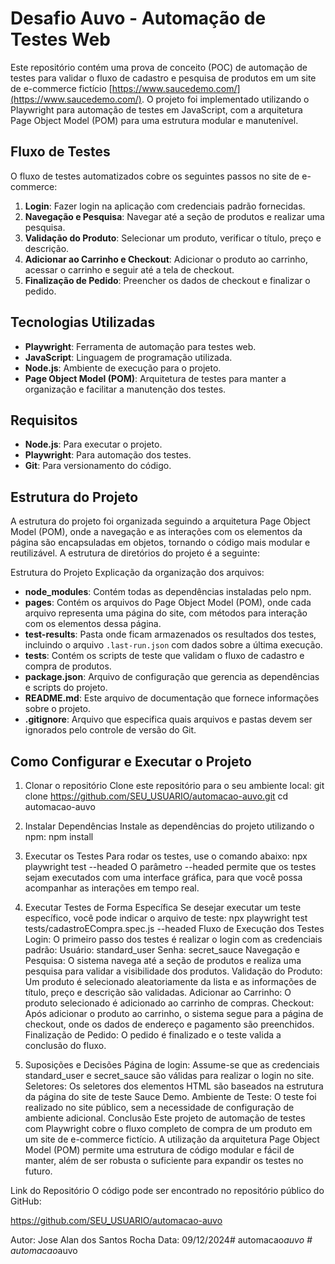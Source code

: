# Desafio Auvo - Automação de Testes Web

Este repositório contém uma prova de conceito (POC) de automação de testes para validar o fluxo de cadastro e pesquisa de produtos em um site de e-commerce fictício [https://www.saucedemo.com/](https://www.saucedemo.com/). O projeto foi implementado utilizando o Playwright para automação de testes em JavaScript, com a arquitetura Page Object Model (POM) para uma estrutura modular e manutenível.

## Fluxo de Testes

O fluxo de testes automatizados cobre os seguintes passos no site de e-commerce:

1. **Login**: Fazer login na aplicação com credenciais padrão fornecidas.
2. **Navegação e Pesquisa**: Navegar até a seção de produtos e realizar uma pesquisa.
3. **Validação do Produto**: Selecionar um produto, verificar o título, preço e descrição.
4. **Adicionar ao Carrinho e Checkout**: Adicionar o produto ao carrinho, acessar o carrinho e seguir até a tela de checkout.
5. **Finalização de Pedido**: Preencher os dados de checkout e finalizar o pedido.

## Tecnologias Utilizadas

- **Playwright**: Ferramenta de automação para testes web.
- **JavaScript**: Linguagem de programação utilizada.
- **Node.js**: Ambiente de execução para o projeto.
- **Page Object Model (POM)**: Arquitetura de testes para manter a organização e facilitar a manutenção dos testes.

## Requisitos

- **Node.js**: Para executar o projeto.
- **Playwright**: Para automação dos testes.
- **Git**: Para versionamento do código.

## Estrutura do Projeto

A estrutura do projeto foi organizada seguindo a arquitetura Page Object Model (POM), onde a navegação e as interações com os elementos da página são encapsuladas em objetos, tornando o código mais modular e reutilizável. A estrutura de diretórios do projeto é a seguinte:

Estrutura do Projeto
Explicação da organização dos arquivos:

- **node_modules**: Contém todas as dependências instaladas pelo npm.
- **pages**: Contém os arquivos do Page Object Model (POM), onde cada arquivo representa uma página do site, com métodos para interação com os elementos dessa página.
- **test-results**: Pasta onde ficam armazenados os resultados dos testes, incluindo o arquivo `.last-run.json` com dados sobre a última execução.
- **tests**: Contém os scripts de teste que validam o fluxo de cadastro e compra de produtos.
- **package.json**: Arquivo de configuração que gerencia as dependências e scripts do projeto.
- **README.md**: Este arquivo de documentação que fornece informações sobre o projeto.
- **.gitignore**: Arquivo que especifica quais arquivos e pastas devem ser ignorados pelo controle de versão do Git.


## Como Configurar e Executar o Projeto

1. Clonar o repositório
Clone este repositório para o seu ambiente local:
git clone https://github.com/SEU_USUARIO/automacao-auvo.git
cd automacao-auvo

1. Instalar Dependências
Instale as dependências do projeto utilizando o npm:
npm install

3. Executar os Testes
Para rodar os testes, use o comando abaixo:
npx playwright test --headed
O parâmetro --headed permite que os testes sejam executados com uma interface gráfica, para que você possa acompanhar as interações em tempo real.

4. Executar Testes de Forma Específica
Se desejar executar um teste específico, você pode indicar o arquivo de teste:
npx playwright test tests/cadastroECompra.spec.js --headed
Fluxo de Execução dos Testes
Login: O primeiro passo dos testes é realizar o login com as credenciais padrão:
Usuário: standard_user
Senha: secret_sauce
Navegação e Pesquisa: O sistema navega até a seção de produtos e realiza uma pesquisa para validar a visibilidade dos produtos.
Validação do Produto: Um produto é selecionado aleatoriamente da lista e as informações de título, preço e descrição são validadas.
Adicionar ao Carrinho: O produto selecionado é adicionado ao carrinho de compras.
Checkout: Após adicionar o produto ao carrinho, o sistema segue para a página de checkout, onde os dados de endereço e pagamento são preenchidos.
Finalização de Pedido: O pedido é finalizado e o teste valida a conclusão do fluxo.

5. Suposições e Decisões
Página de login: Assume-se que as credenciais standard_user e secret_sauce são válidas para realizar o login no site.
Seletores: Os seletores dos elementos HTML são baseados na estrutura da página do site de teste Sauce Demo.
Ambiente de Teste: O teste foi realizado no site público, sem a necessidade de configuração de ambiente adicional.
Conclusão
Este projeto de automação de testes com Playwright cobre o fluxo completo de compra de um produto em um site de e-commerce fictício. A utilização da arquitetura Page Object Model (POM) permite uma estrutura de código modular e fácil de manter, além de ser robusta o suficiente para expandir os testes no futuro.

Link do Repositório
O código pode ser encontrado no repositório público do GitHub:

https://github.com/SEU_USUARIO/automacao-auvo

Autor: Jose Alan dos Santos Rocha
Data: 09/12/2024#   a u t o m a c a o _ a u v o  
 #   a u t o m a c a o _ a u v o  
 